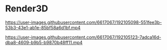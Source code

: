 # Render3D
 


https://user-images.githubusercontent.com/6617067/192105098-551fee3b-53b3-43e1-ab1e-85bf58a6d1bf.mp4



https://user-images.githubusercontent.com/6617067/192105123-7adca16d-dba8-4609-b9b5-b9870b48ff11.mp4

